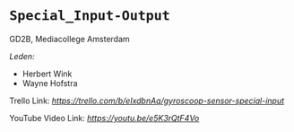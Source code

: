 # ```Special_Input-Output```
GD2B, Mediacollege Amsterdam

_Leden:_
- Herbert Wink
- Wayne Hofstra

Trello Link:
_https://trello.com/b/eIxdbnAq/gyroscoop-sensor-special-input_

YouTube Video Link:
_https://youtu.be/e5K3rQtF4Vo_
